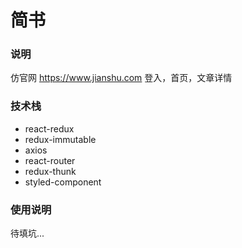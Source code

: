 # 简书

### 说明

仿官网 https://www.jianshu.com 登入，首页，文章详情

### 技术栈

- react-redux
- redux-immutable
- axios
- react-router
- redux-thunk
- styled-component

### 使用说明

待填坑...

